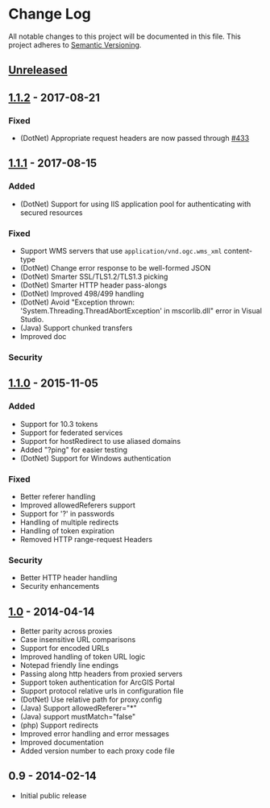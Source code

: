 # Change Log
All notable changes to this project will be documented in this file.
This project adheres to [Semantic Versioning](http://semver.org/).

## [Unreleased][unreleased]

## [1.1.2] - 2017-08-21

### Fixed

- (DotNet) Appropriate request headers are now passed through [#433](https://github.com/Esri/resource-proxy/pull/433)

## [1.1.1] - 2017-08-15

### Added
- (DotNet) Support for using IIS application pool for authenticating with secured resources

### Fixed
- Support WMS servers that use `application/vnd.ogc.wms_xml` content-type
- (DotNet) Change error response to be well-formed JSON
- (DotNet) Smarter SSL/TLS1.2/TLS1.3 picking
- (DotNet) Smarter HTTP header pass-alongs
- (DotNet) Improved 498/499 handling
- (DotNet) Avoid "Exception thrown: 'System.Threading.ThreadAbortException' in mscorlib.dll" error in Visual Studio.
- (Java) Support chunked transfers
- Improved doc

### Security

## [1.1.0] - 2015-11-05

### Added
- Support for 10.3 tokens
- Support for federated services
- Support for hostRedirect to use aliased domains
- Added "?ping" for easier testing
- (DotNet) Support for Windows authentication

### Fixed
- Better referer handling
- Improved allowedReferers support
- Support for '?' in passwords
- Handling of multiple redirects
- Handling of token expiration
- Removed HTTP range-request Headers

### Security
- Better HTTP header handling
- Security enhancements

## [1.0] - 2014-04-14

- Better parity across proxies
- Case insensitive URL comparisons
- Support for encoded URLs
- Improved handling of token URL logic
- Notepad friendly line endings
- Passing along http headers from proxied servers
- Support token authentication for ArcGIS Portal
- Support protocol relative urls in configuration file
- (DotNet) Use relative path for proxy.config
- (Java) Support allowedReferer="*"
- (Java) support mustMatch="false"
- (php) Support redirects
- Improved error handling and error messages
- Improved documentation
- Added version number to each proxy code file

## 0.9 - 2014-02-14

- Initial public release

[Unreleased]: https://github.com/Esri/resource-proxy/compare/v1.1.2...HEAD
[1.1.2]: https://github.com/Esri/resource-proxy/compare/v1.1.1...v1.1.2
[1.1.1]: https://github.com/Esri/resource-proxy/compare/v1.1.0...v1.1.1
[1.1.0]: https://github.com/Esri/resource-proxy/compare/v1.0...v1.1.0
[1.0]: https://github.com/Esri/resource-proxy/compare/v0.9...v1.0
